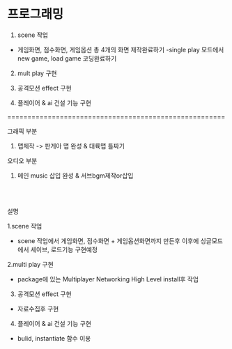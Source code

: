 # 프로그래밍

1. scene 작업
- 게임화면, 점수화면, 게임옵션 총 4개의 화면 제작완료하기
-single play 모드에서 new game, load game 코딩완료하기

2. mult play 구현

3. 공격모션 effect 구현

4. 플레이어 & ai 건설 기능 구현

======================================================

그래픽 부분

1. 맵제작
-> 판게아 맵 완성 & 대륙맵 틀짜기


오디오 부분

1. 메인 music 삽입 완성  &    서브bgm제작or삽입



<br><br>

설명

1.scene 작업  
- scene 작업에서 게임화면, 점수화면 + 게임옵션화면까지 만든후 이후에 싱글모드에서 세이브, 로드기능 구현예정  

2.multi play 구현
- package에 있는  Multiplayer Networking High Level install후 작업  

3. 공격모션 effect 구현  
- 자료수집후 구현  

4. 플레이어 & ai 건설 기능 구현  
- bulid, instantiate 함수 이용  



